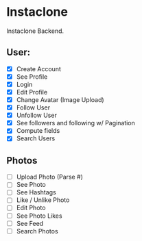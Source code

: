 # Instaclone

Instaclone Backend.

## User:

-   [x] Create Account
-   [x] See Profile
-   [x] Login
-   [x] Edit Profile
-   [x] Change Avatar (Image Upload)
-   [x] Follow User
-   [x] Unfollow User
-   [x] See followers and following w/ Pagination
-   [x] Compute fields
-   [x] Search Users

## Photos

-   [ ] Upload Photo (Parse #)
-   [ ] See Photo
-   [ ] See Hashtags
-   [ ] Like / Unlike Photo
-   [ ] Edit Photo
-   [ ] See Photo Likes
-   [ ] See Feed
-   [ ] Search Photos

